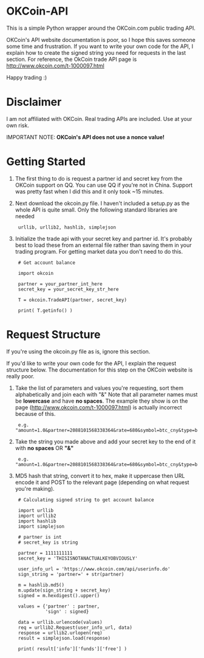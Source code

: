 OKCoin-API
==========

This is a simple Python wrapper around the OKCoin.com public trading API.

OKCoin's API website documentation is poor, so I hope this saves someone some time and frustration.  If you want to write your own code for the API, I explain how to create the signed string you need for requests in the last section.  For reference, the OkCoin trade API page is http://www.okcoin.com/t-1000097.html

Happy trading :)

Disclaimer
==========
I am not affiliated with OKCoin.  Real trading APIs are included.  Use at your own risk.

IMPORTANT NOTE: __OKCoin's API does not use a nonce value!__

Getting Started
==========

1. The first thing to do is request a partner id and secret key from the OKCoin support on QQ.  You can use QQ if you're not in China.  Support was pretty fast when I did this and it only took ~15 minutes.

2. Next download the okcoin.py file. I haven't included a setup.py as the whole API is quite small.  Only the following standard libraries are needed

        urllib, urllib2, hashlib, simplejson
  
3. Initialize the trade api with your secret key and partner id.  It's probably best to load these from an external file rather than saving them in your trading program.  For getting market data you don't need to do this.

        # Get account balance
  
        import okcoin
  
        partner = your_partner_int_here
        secret_key = your_secret_key_str_here
  
        T = okcoin.TradeAPI(partner, secret_key)
  
        print( T.getinfo() )
  

Request Structure
==========

If you're using the okcoin.py file as is, ignore this section.

If you'd like to write your own code for the API, I explain the request structure below.  The documentation for this step on the OKCoin website is really poor.

1. Take the list of parameters and values you're requesting, sort them alphabetically and join each with "&"
Note that all parameter names must be __lowercase__ and have __no spaces__.  The example they show is on the page (http://www.okcoin.com/t-1000097.html) is actually incorrect because of this.

        e.g. "amount=1.0&partner=2088101568338364&rate=680&symbol=btc_cny&type=buy"

2. Take the string you made above and add your secret key to the end of it with __no spaces__ OR __"&"__

        e.g. "amount=1.0&partner=2088101568338364&rate=680&symbol=btc_cny&type=buy111111111111111111"
    
3. MD5 hash that string, convert it to hex, make it uppercase then URL encode it and POST to the relevant page (depending on what request you're making).


        # Calculating signed string to get account balance
    
        import urllib
        import urllib2
        import hashlib
        import simplejson
        
        # partner is int
        # secret_key is string
     
        partner = 1111111111
        secret_key = 'THISISNOTANACTUALKEYOBVIOUSLY'
         
        user_info_url = 'https://www.okcoin.com/api/userinfo.do'
        sign_string = 'partner=' + str(partner)
         
        m = hashlib.md5()
        m.update(sign_string + secret_key)
        signed = m.hexdigest().upper()
         
        values = {'partner' : partner,
                  'sign' : signed}
         
        data = urllib.urlencode(values)
        req = urllib2.Request(user_info_url, data)
        response = urllib2.urlopen(req)
        result = simplejson.load(response)
         
        print( result['info']['funds']['free'] )
    
    




